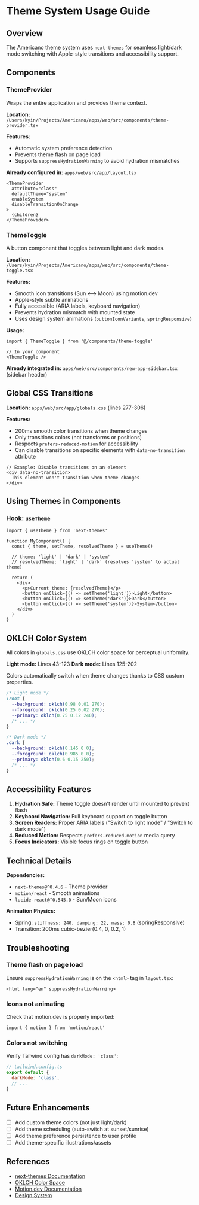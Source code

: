 # Theme System Usage Guide

## Overview

The Americano theme system uses `next-themes` for seamless light/dark mode switching with Apple-style transitions and accessibility support.

## Components

### ThemeProvider

Wraps the entire application and provides theme context.

**Location:** `/Users/kyin/Projects/Americano/apps/web/src/components/theme-provider.tsx`

**Features:**
- Automatic system preference detection
- Prevents theme flash on page load
- Supports `suppressHydrationWarning` to avoid hydration mismatches

**Already configured in:** `apps/web/src/app/layout.tsx`

```tsx
<ThemeProvider
  attribute="class"
  defaultTheme="system"
  enableSystem
  disableTransitionOnChange
>
  {children}
</ThemeProvider>
```

### ThemeToggle

A button component that toggles between light and dark modes.

**Location:** `/Users/kyin/Projects/Americano/apps/web/src/components/theme-toggle.tsx`

**Features:**
- Smooth icon transitions (Sun ⟷ Moon) using motion.dev
- Apple-style subtle animations
- Fully accessible (ARIA labels, keyboard navigation)
- Prevents hydration mismatch with mounted state
- Uses design system animations (`buttonIconVariants`, `springResponsive`)

**Usage:**

```tsx
import { ThemeToggle } from '@/components/theme-toggle'

// In your component
<ThemeToggle />
```

**Already integrated in:** `apps/web/src/components/new-app-sidebar.tsx` (sidebar header)

## Global CSS Transitions

**Location:** `apps/web/src/app/globals.css` (lines 277-306)

**Features:**
- 200ms smooth color transitions when theme changes
- Only transitions colors (not transforms or positions)
- Respects `prefers-reduced-motion` for accessibility
- Can disable transitions on specific elements with `data-no-transition` attribute

```tsx
// Example: Disable transitions on an element
<div data-no-transition>
  This element won't transition when theme changes
</div>
```

## Using Themes in Components

### Hook: `useTheme`

```tsx
import { useTheme } from 'next-themes'

function MyComponent() {
  const { theme, setTheme, resolvedTheme } = useTheme()

  // theme: 'light' | 'dark' | 'system'
  // resolvedTheme: 'light' | 'dark' (resolves 'system' to actual theme)

  return (
    <div>
      <p>Current theme: {resolvedTheme}</p>
      <button onClick={() => setTheme('light')}>Light</button>
      <button onClick={() => setTheme('dark')}>Dark</button>
      <button onClick={() => setTheme('system')}>System</button>
    </div>
  )
}
```

## OKLCH Color System

All colors in `globals.css` use OKLCH color space for perceptual uniformity.

**Light mode:** Lines 43-123
**Dark mode:** Lines 125-202

Colors automatically switch when theme changes thanks to CSS custom properties.

```css
/* Light mode */
:root {
  --background: oklch(0.98 0.01 270);
  --foreground: oklch(0.25 0.02 270);
  --primary: oklch(0.75 0.12 240);
  /* ... */
}

/* Dark mode */
.dark {
  --background: oklch(0.145 0 0);
  --foreground: oklch(0.985 0 0);
  --primary: oklch(0.6 0.15 250);
  /* ... */
}
```

## Accessibility Features

1. **Hydration Safe:** Theme toggle doesn't render until mounted to prevent flash
2. **Keyboard Navigation:** Full keyboard support on toggle button
3. **Screen Readers:** Proper ARIA labels ("Switch to light mode" / "Switch to dark mode")
4. **Reduced Motion:** Respects `prefers-reduced-motion` media query
5. **Focus Indicators:** Visible focus rings on toggle button

## Technical Details

**Dependencies:**
- `next-themes@^0.4.6` - Theme provider
- `motion/react` - Smooth animations
- `lucide-react@^0.545.0` - Sun/Moon icons

**Animation Physics:**
- Spring: `stiffness: 240, damping: 22, mass: 0.8` (springResponsive)
- Transition: 200ms cubic-bezier(0.4, 0, 0.2, 1)

## Troubleshooting

### Theme flash on page load

Ensure `suppressHydrationWarning` is on the `<html>` tag in `layout.tsx`:

```tsx
<html lang="en" suppressHydrationWarning>
```

### Icons not animating

Check that motion.dev is properly imported:

```tsx
import { motion } from 'motion/react'
```

### Colors not switching

Verify Tailwind config has `darkMode: 'class'`:

```js
// tailwind.config.ts
export default {
  darkMode: 'class',
  // ...
}
```

## Future Enhancements

- [ ] Add custom theme colors (not just light/dark)
- [ ] Add theme scheduling (auto-switch at sunset/sunrise)
- [ ] Add theme preference persistence to user profile
- [ ] Add theme-specific illustrations/assets

## References

- [next-themes Documentation](https://github.com/pacocoursey/next-themes)
- [OKLCH Color Space](https://oklch.com/)
- [Motion.dev Documentation](https://motion.dev/)
- [Design System](/Users/kyin/Projects/Americano/apps/web/src/lib/design-system/index.ts)
